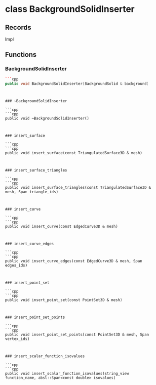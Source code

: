 # class BackgroundSolidInserter


## Records

Impl



## Functions

### BackgroundSolidInserter

```cpp
```cpp
public void BackgroundSolidInserter(BackgroundSolid & background)
```
```


### ~BackgroundSolidInserter

```cpp
```cpp
public void ~BackgroundSolidInserter()
```
```


### insert_surface

```cpp
```cpp
public void insert_surface(const TriangulatedSurface3D & mesh)
```
```


### insert_surface_triangles

```cpp
```cpp
public void insert_surface_triangles(const TriangulatedSurface3D & mesh, Span triangle_ids)
```
```


### insert_curve

```cpp
```cpp
public void insert_curve(const EdgedCurve3D & mesh)
```
```


### insert_curve_edges

```cpp
```cpp
public void insert_curve_edges(const EdgedCurve3D & mesh, Span edges_ids)
```
```


### insert_point_set

```cpp
```cpp
public void insert_point_set(const PointSet3D & mesh)
```
```


### insert_point_set_points

```cpp
```cpp
public void insert_point_set_points(const PointSet3D & mesh, Span vertex_ids)
```
```


### insert_scalar_function_isovalues

```cpp
```cpp
public void insert_scalar_function_isovalues(string_view function_name, absl::Span<const double> isovalues)
```
```




